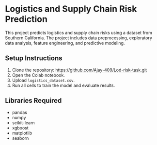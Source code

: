 # Logistics and Supply Chain Risk Prediction

This project predicts logistics and supply chain risks using a dataset from Southern California. The project includes data preprocessing, exploratory data analysis, feature engineering, and predictive modeling.

## Setup Instructions
1. Clone the repository:
   https://github.com/Ajay-409/Lod-risk-task.git
2. Open the Colab notebook.
3. Upload `logistics_dataset.csv`.
4. Run all cells to train the model and evaluate results.

## Libraries Required
- pandas
- numpy
- scikit-learn
- xgboost
- matplotlib
- seaborn
